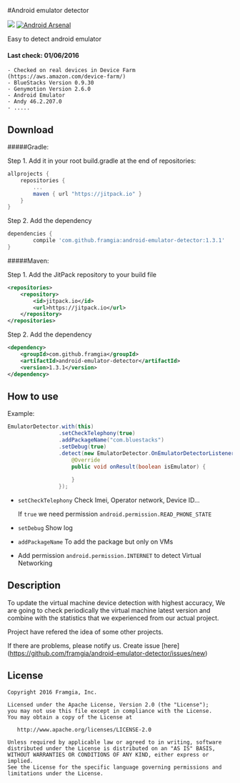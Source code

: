 #Android emulator detector

![](https://jitpack.io/v/framgia/android-emulator-detector.svg) [![Android Arsenal](https://img.shields.io/badge/Android%20Arsenal-Android%20emulator%20detector-brightgreen.svg?style=flat)](http://android-arsenal.com/details/1/3635)

Easy to detect android emulator

#### Last check: 01/06/2016
    - Checked on real devices in Device Farm (https://aws.amazon.com/device-farm/)
    - BlueStacks Version 0.9.30 
    - Genymotion Version 2.6.0
    - Android Emulator 
    - Andy 46.2.207.0
    - .....

Download
-------
#####Gradle:

Step 1. Add it in your root build.gradle at the end of repositories:

```groovy
allprojects {
	repositories {
		...
		maven { url "https://jitpack.io" }
	}
}
```

Step 2. Add the dependency
```groovy
dependencies {
	    compile 'com.github.framgia:android-emulator-detector:1.3.1'
}
```

#####Maven:

Step 1. Add the JitPack repository to your build file
```xml
<repositories>
	<repository>
		<id>jitpack.io</id>
		<url>https://jitpack.io</url>
	</repository>
</repositories>
```

Step 2. Add the dependency
```xml
<dependency>
	<groupId>com.github.framgia</groupId>
	<artifactId>android-emulator-detector</artifactId>
	<version>1.3.1</version>
</dependency>
```

How to use
-------
Example:

```java
EmulatorDetector.with(this)
                .setCheckTelephony(true)
                .addPackageName("com.bluestacks")
                .setDebug(true)
                .detect(new EmulatorDetector.OnEmulatorDetectorListener() {
                    @Override
                    public void onResult(boolean isEmulator) {
                        
                    }
                });
```

- `setCheckTelephony` Check Imei, Operator network, Device ID...

	If `true` we need permission `android.permission.READ_PHONE_STATE`
- `setDebug` Show log

- `addPackageName` To add the package but only on VMs
- Add permission `android.permission.INTERNET` to detect Virtual Networking

Description
-------

To update the virtual machine device detection with highest accuracy, 
We are going to check periodically the virtual machine latest version and combine with the statistics that we experienced from our actual project.
 
Project have refered the idea of some other projects.

If there are problems, please notify us. Create issue [here] (https://github.com/framgia/android-emulator-detector/issues/new)

License
-------

    Copyright 2016 Framgia, Inc.

    Licensed under the Apache License, Version 2.0 (the "License");
    you may not use this file except in compliance with the License.
    You may obtain a copy of the License at

       http://www.apache.org/licenses/LICENSE-2.0

    Unless required by applicable law or agreed to in writing, software
    distributed under the License is distributed on an "AS IS" BASIS,
    WITHOUT WARRANTIES OR CONDITIONS OF ANY KIND, either express or implied.
    See the License for the specific language governing permissions and
    limitations under the License.
